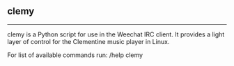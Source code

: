 clemy
-----
-----

clemy is a Python script for use in the Weechat IRC client.  It provides a light layer of control for the Clementine music player
in Linux.

For list of available commands run:
    /help clemy

